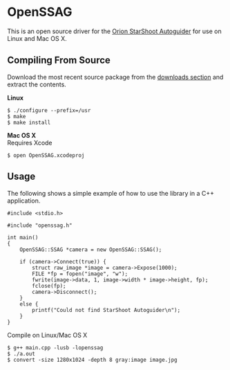 OpenSSAG
============
This is an open source driver for the [Orion StarShoot
Autoguider](http://www.telescope.com/Astrophotography/Astrophotography-Cameras/Orion-StarShoot-AutoGuider/pc/-1/c/4/sc/58/p/52064.uts) for use on Linux and Mac OS X.

Compiling From Source
---------------------
Download the most recent source package from the [downloads section](https://github.com/CortexAstronomy/OpenSSAG/downloads) and extract the contents.

**Linux**

```
$ ./configure --prefix=/usr
$ make
$ make install
```

**Mac OS X**  
Requires Xcode

```
$ open OpenSSAG.xcodeproj
```

Usage
-----
The following shows a simple example of how to use the library in a C++ application.  

```
#include <stdio.h>

#include "openssag.h"

int main()
{
    OpenSSAG::SSAG *camera = new OpenSSAG::SSAG();
    
    if (camera->Connect(true)) {
        struct raw_image *image = camera->Expose(1000);
        FILE *fp = fopen("image", "w");
        fwrite(image->data, 1, image->width * image->height, fp);
        fclose(fp);
        camera->Disconnect();
    }
    else {
        printf("Could not find StarShoot Autoguider\n");
    }
}
```

Compile on Linux/Mac OS X

```
$ g++ main.cpp -lusb -lopenssag
$ ./a.out
$ convert -size 1280x1024 -depth 8 gray:image image.jpg
```
